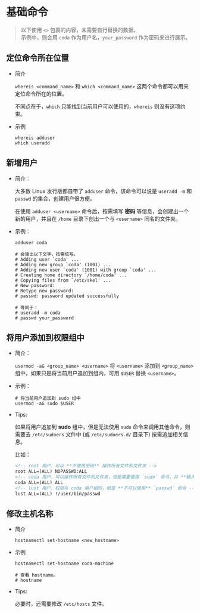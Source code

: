 # 基础命令

> 以下使用 `<>` 包裹的内容，未需要自行替换的数据。  
> 示例中，则会用 `coda` 作为用户名，`your_password` 作为密码来进行展示。

## 定位命令所在位置

- 简介

    `whereis <command_name>` 和 `which <command_name>` 这两个命令都可以用来定位命令所在的位置。

    不同点在于，`which` 只能找到当前用户可以使用的，`whereis` 则没有这项约束。

- 示例

    ```shell
    whereis adduser
    which useradd
    ```

## 新增用户

- 简介：

    大多数 Linux 发行版都自带了 `adduser` 命令，该命令可以说是 `useradd -m` 和 `passwd` 的集合，创建用户很方便。

    在使用 `adduser <username>` 命令后，按需填写 **密码** 等信息，会创建出一个新的用户，并且在 `/home` 目录下创出一个与 `<username>` 同名的文件夹。

- 示例：

    ```shell
    adduser coda

    # 会输出以下文字，按需填写。
    # Adding user `coda' ...
    # Adding new group `coda' (1001) ...
    # Adding new user `coda' (1001) with group `coda' ...
    # Creating home directory `/home/coda' ...
    # Copying files from `/etc/skel' ...
    # New password:
    # Retype new password:
    # passwd: password updated successfully

    # 等同于：
    # useradd -m coda
    # passwd your_password
    ```

## 将用户添加到权限组中

- 简介：

    `usermod -aG <group_name> <username>` 将 `<username>` 添加到 `<group_name>` 组中，如果只是将当前用户追加到组内，可用 `$USER` 替换 `<username>`。

- 示例：

    ```shell
    # 将当前用户追加到 sudo 组中
    usermod -aG sudo $USER
    ```

- Tips:

    如果将用户追加到 **sudo** 组中，但是无法使用 `sudo` 命令来调用其他命令，则需要去 `/etc/sudoers` 文件中 (或 `/etc/sudoers.d/` 目录下) 按需追加相关信息。

    比如：

    ```md
    <!-- root 用户，可以 **不使用密码** 操作所有文件和文件夹 -->
    root ALL=(ALL) NOPASSWD:ALL
    <!-- coda 用户，可以操作所有文件和文件夹，但是需要使用 `sudo` 命令，并 **输入密码** -->
    coda ALL=(ALL) ALL
    <!-- lust 用户，权限与 coda 用户相同，但是 **不可以使用** `passwd` 命令 -->
    lust ALL=(ALL) !/user/bin/passwd
    ```

## 修改主机名称

- 简介

    `hostnamectl set-hostname <new_hostname>`

- 示例

    ```shell
    hostnamectl set-hostname coda-machine
    
    # 查看 hostname。
    # hostname
    ```

- Tips:

    必要时，还需要修改 `/etc/hosts` 文件。

